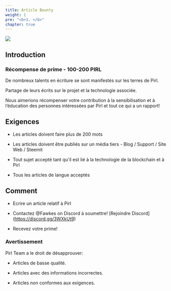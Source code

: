 ```yaml
---
title: Article Bounty
weight: 1
pre: "<b>1. </b>"
chapter: true
---
```

![](/images_headers/article.png)

## Introduction

### Récompense de prime - 100-200 PIRL

De nombreux talents en écriture se sont manifestés sur les terres de Pirl.

Partage de leurs écrits sur le projet et la technologie associée.

Nous aimerions récompenser votre contribution à la sensibilisation et à l’éducation des personnes intéressées par Pirl et tout ce qui a un rapport!

## Exigences

- Les articles doivent faire plus de 200 mots

- Les articles doivent être publiés sur un média tiers - Blog / Support / Site Web / Steemit

- Tout sujet accepté tant qu'il est lié à la technologie de la blockchain et à Pirl

- Tous les articles de langue acceptés

## Comment

- Ecrire un article relatif à Pirl

- Contactez @Fawkes on Discord à soumettre! [Rejoindre Discord] (https://discord.gg/3WXkUt9)

- Recevez votre prime!

### Avertissement

Pirl Team a le droit de désapprouver:

- Articles de basse qualité.

- Articles avec des informations incorrectes.

- Articles non conformes aux exigences.
